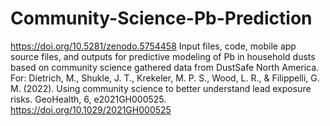 # Community-Science-Pb-Prediction
https://doi.org/10.5281/zenodo.5754458
Input files, code, mobile app source files, and outputs for predictive modeling of Pb in household dusts based on community science gathered data from DustSafe North America.
For:  Dietrich, M., Shukle, J. T., Krekeler, M. P. S., Wood, L. R., & Filippelli, G. M. (2022). Using community science to better understand lead exposure risks. GeoHealth, 6, e2021GH000525. https://doi.org/10.1029/2021GH000525 
